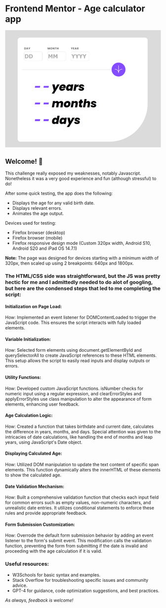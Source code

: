 # Frontend Mentor - Age calculator app

![My attempt at the Age calculator app coding challenge](./appexample.png)

## Welcome! 👋

This challenge really exposed my weaknesses, notably Javascript. Nonetheless it was a very good experience and fun (although stressful) to do!

After some quick testing, the app does the following:
- Displays the age for any valid birth date.
- Displays relevant errors.
- Animates the age output.

Devices used for testing:
- Firefox browser (desktop)
- Firefox browser (mobile)
- Firefox responsive design mode (Custom 320px width, Android S10, Android S20 and iPad OS 14.7.1)
  
**Note:** The page was designed for devices starting with a minimum width of 320px, then scaled up using 2 breakpoints: 640px and 1800px.

### The HTML/CSS side was straightforward, but the JS was pretty hectic for me and I admittedly needed to do alot of googling, but here are the condensed steps that led to me completing the script:

#### Initialization on Page Load:
How: Implemented an event listener for DOMContentLoaded to trigger the JavaScript code. This ensures the script interacts with fully loaded elements.

#### Variable Initialization:
How: Selected form elements using document.getElementById and querySelectorAll to create JavaScript references to these HTML elements. This setup allows the script to easily read inputs and display outputs or errors.

#### Utility Functions:
How: Developed custom JavaScript functions. isNumber checks for numeric input using a regular expression, and clearErrorStyles and applyErrorStyles use class manipulation to alter the appearance of form elements, enhancing user feedback.

#### Age Calculation Logic:
How: Created a function that takes birthdate and current date, calculates the difference in years, months, and days. Special attention was given to the intricacies of date calculations, like handling the end of months and leap years, using JavaScript's Date object.

#### Displaying Calculated Age:
How: Utilized DOM manipulation to update the text content of specific span elements. This function dynamically alters the innerHTML of these elements to show the calculated age.

#### Date Validation Mechanism:
How: Built a comprehensive validation function that checks each input field for common errors such as empty values, non-numeric characters, and unrealistic date entries. It utilizes conditional statements to enforce these rules and provide appropriate feedback.

#### Form Submission Customization:
How: Overrode the default form submission behavior by adding an event listener to the form's submit event. This modification calls the validation function, preventing the form from submitting if the date is invalid and proceeding with the age calculation if it is valid.

### Useful resources:
- W3Schools for basic syntax and examples.
- Stack Overflow for troubleshooting specific issues and community advice.
- GPT-4 for guidance, code optimization suggestions, and best practices.


*As always, feedback is welcome!*
